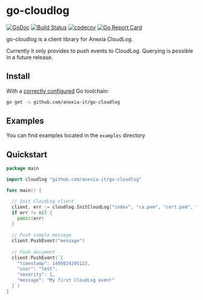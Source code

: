 go-cloudlog
===

[![GoDoc](https://godoc.org/github.com/anexia-it/go-cloudlog?status.svg)](https://godoc.org/github.com/anexia-it/go-cloudlog)
[![Build Status](https://travis-ci.org/anexia-it/go-cloudlog.svg?branch=master)](https://travis-ci.org/anexia-it/go-cloudlog)
[![codecov](https://codecov.io/gh/anexia-it/go-go-cloudlog/branch/master/graph/badge.svg)](https://codecov.io/gh/anexia-it/go-cloudlog)
[![Go Report Card](https://goreportcard.com/badge/github.com/anexia-it/go-cloudlog)](https://goreportcard.com/report/github.com/anexia-it/go-cloudlog)

go-cloudlog is a client library for Anexia CloudLog.

Currently it only provides to push events to CloudLog. Querying is possible in a future release.

## Install

With a [correctly configured](https://golang.org/doc/install#testing) Go toolchain:

```sh
go get -u github.com/anexia-it/go-cloudlog
```

## Examples

You can find examples located in the `examples` directory

## Quickstart

```go
package main

import cloudlog "github.com/anexia-it/go-cloudlog"

func main() {

  // Init CloudLog client
  client, err := cloudlog.InitCloudLog("index", "ca.pem", "cert.pem", "cert.key")
  if err != nil {
    panic(err)
  }
  
  // Push simple message
  client.PushEvent("message")
  
  // Push document
  client.PushEvent(`{
    "timestamp": 1495024205123,
    "user": "test",
    "severity": 1,
    "message": "My first CloudLog event"
  }`)
}
```
